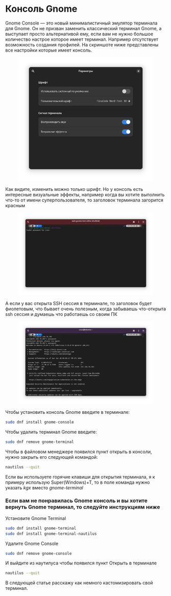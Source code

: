 # Консоль Gnome

Gnome Console — это новый минималистичный эмулятор терминала для Gnome. Он не призван заменить классический терминал Gnome, а выступает просто альтернативой ему, если вам не нужно большое количество настрое которое имеет терминал. Например отсутствует возможность создания профилей. На скриншоте ниже представлены все настройки которые имеет консоль.

<figure><img src="../../.gitbook/assets/snimok-jekrana-ot-2024-01-28-19-50-16.png" alt=""><figcaption></figcaption></figure>

Как видите, изменить можно только шрифт. Но у консоль есть интересные визуальные эффекты, например когда вы хотите выполнить что-то от имени суперпользователя, то заголовок терминала загорится красным

<figure><img src="../../.gitbook/assets/snimok-jekrana-ot-2024-01-28-20-00-16.png" alt=""><figcaption></figcaption></figure>

А если у вас открыта SSH сессия в терминале, то заголовок будет фиолетовым, что бывает очень полезным, когда забываешь что-открыта ssh сессия и думаешь что работаешь со своим ПК

<figure><img src="../../.gitbook/assets/snimok-jekrana-ot-2024-01-28-20-05-32.png" alt=""><figcaption></figcaption></figure>

Чтобы установить консоль Gnome введите в терминале:

```bash
sudo dnf install gnome-console
```

Чтобы удалить терминал Gnome введите:

```bash
sudo dnf remove gnome-terminal
```

Чтобы в файловом менеджере появился пункт открыть в консоли, нужно закрыть его следующей командой:

```bash
nautilus --quit
```

Если вы используете горячие клавиши для открытия терминала, я к примеру использую Super(Windows)+T, то в поле команда нужно указать _kgx_ вместо _gnome-terminal_

### Если вам не понравилась Gnome консоль и вы хотите вернуть Gnome терминал, то следуйте инструкциям ниже

Установите Gnome Terminal

```bash
sudo dnf install gnome-terminal
sudo dnf install gnome-terminal-nautilus
```

Удалите Gnome Console

```bash
sudo dnf remove gnome-console
```

И выйдите из наутилуса чтобы появился пункт Открыть в терминале

```bash
nautilus --quit
```

В следующей статье расскажу как немного кастомизировать свой терминал.

